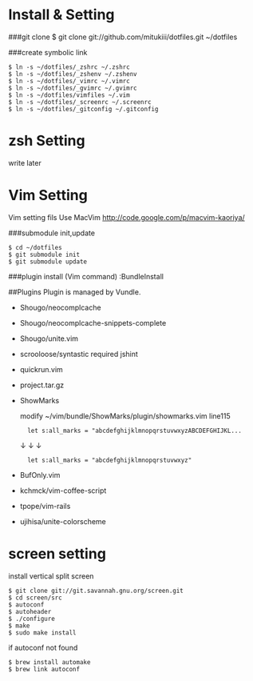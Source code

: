 # Install & Setting
###git clone
    $ git clone git://github.com/mitukiii/dotfiles.git ~/dotfiles

###create symbolic link

    $ ln -s ~/dotfiles/_zshrc ~/.zshrc
    $ ln -s ~/dotfiles/_zshenv ~/.zshenv
    $ ln -s ~/dotfiles/_vimrc ~/.vimrc
    $ ln -s ~/dotfiles/_gvimrc ~/.gvimrc
    $ ln -s ~/dotfiles/vimfiles ~/.vim
    $ ln -s ~/dotfiles/_screenrc ~/.screenrc
    $ ln -s ~/dotfiles/_gitconfig ~/.gitconfig

# zsh Setting
write later

# Vim Setting
Vim setting fils
Use MacVim http://code.google.com/p/macvim-kaoriya/

###submodule init,update

    $ cd ~/dotfiles
    $ git submodule init
    $ git submodule update

###plugin install (Vim command)
    :BundleInstall


##Plugins
Plugin is managed by Vundle.

* Shougo/neocomplcache

* Shougo/neocomplcache-snippets-complete

* Shougo/unite.vim

* scrooloose/syntastic
  required jshint

* quickrun.vim

* project.tar.gz

* ShowMarks

    modify ~/vim/bundle/ShowMarks/plugin/showmarks.vim line115  

        let s:all_marks = "abcdefghijklmnopqrstuvwxyzABCDEFGHIJKL...
  ↓ ↓ ↓

        let s:all_marks = "abcdefghijklmnopqrstuvwxyz"

* BufOnly.vim

* kchmck/vim-coffee-script

* tpope/vim-rails

* ujihisa/unite-colorscheme


# screen setting
install vertical split screen

    $ git clone git://git.savannah.gnu.org/screen.git
    $ cd screen/src
    $ autoconf
    $ autoheader
    $ ./configure
    $ make
    $ sudo make install


if autoconf not found

    $ brew install automake
    $ brew link autoconf

